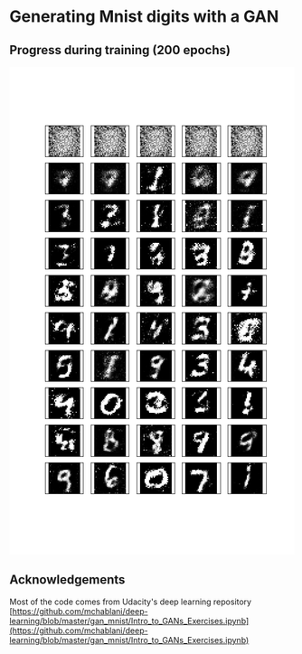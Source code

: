 # Generating Mnist digits with a GAN

## Progress during training (200 epochs)
![](progress.png)

## Acknowledgements
Most of the code comes from Udacity's deep learning repository [https://github.com/mchablani/deep-learning/blob/master/gan_mnist/Intro_to_GANs_Exercises.ipynb](https://github.com/mchablani/deep-learning/blob/master/gan_mnist/Intro_to_GANs_Exercises.ipynb)